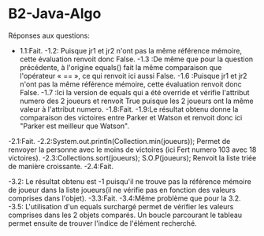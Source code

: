 # B2-Java-Algo
Réponses aux questions:

- 1.1:Fait.
-1.2: Puisque jr1 et jr2 n'ont pas la même référence mémoire, cette évaluation renvoit donc False.
-1.3 :De même que pour la question précédente, à l'origine equals() fait la même comparaison que l'opérateur « == », ce qui renvoit ici aussi False.
-1.6 :Puisque jr1 et jr2 n'ont pas la même référence mémoire, cette évaluation renvoit donc False.
-1.7 :Ici la version de equals qui a été override et vérifie l'attribut numero des 2 joueurs et renvoit True puisque les 2 joueurs ont la même valeur à l'attribut numero.
-1.8:Fait.
-1.9:Le résultat obtenu donne la comparaison des victoires entre Parker et Watson et renvoit donc ici "Parker est meilleur que Watson".

-2.1:Fait.
-2.2:System.out.println(Collection.min(joueurs));
Permet de renvoyer la personne avec le moins de victoires (ici Fert numero 103 avec 18 victoires).
-2.3:Collections.sort(joueurs);
S.O.P(joueurs);
Renvoit la liste triée de manière croissante.
-2.4:Fait.

-3.2: Le résultat obtenu est -1 puisqu'il ne trouve pas la référence mémoire de joueur dans la liste joueurs(il ne vérifie pas en fonction des valeurs comprises dans l'objet).
-3.3:Fait.
-3.4:Même problème que pour la 3.2.
-3.5: L'utilisation d'un equals surchargé permet de vérifier les valeurs comprises dans les 2 objets comparés. Un boucle parcourant le tableau permet ensuite de trouver l'indice de l'élément recherché.
